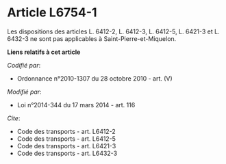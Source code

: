# Article L6754-1

Les dispositions des articles L. 6412-2, L. 6412-3, 
L. 6412-5, L. 6421-3 et L. 6432-3 ne sont pas applicables à Saint-Pierre-et-Miquelon.

**Liens relatifs à cet article**

_Codifié par_:

  - Ordonnance n°2010-1307 du 28 octobre 2010 - art. (V)

_Modifié par_:

  - Loi n°2014-344 du 17 mars 2014 - art. 116

_Cite_:

  - Code des transports - art. L6412-2
  - Code des transports - art. L6412-5
  - Code des transports - art. L6421-3
  - Code des transports - art. L6432-3
